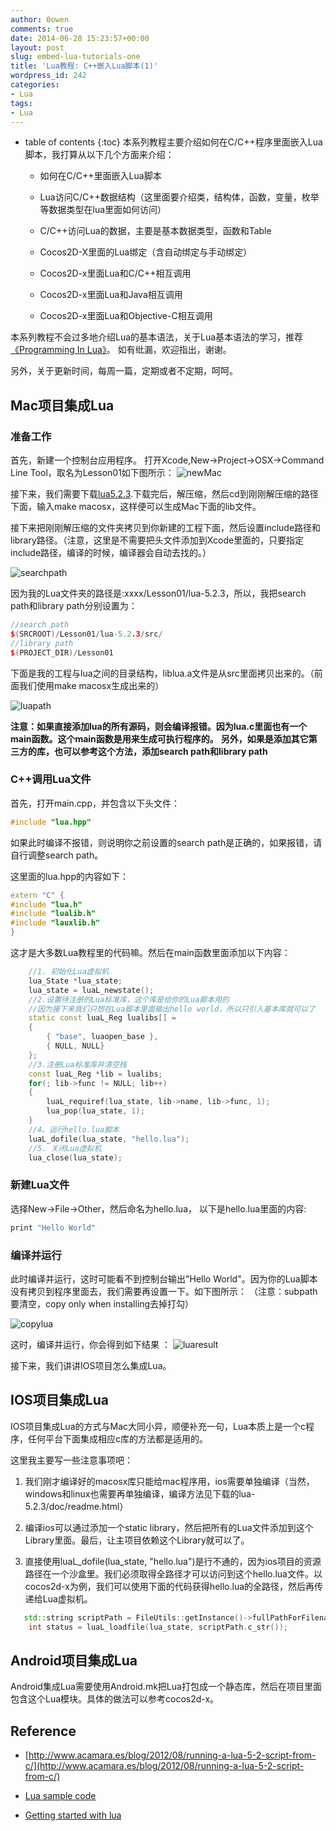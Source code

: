 ```yaml
---
author: 0owen
comments: true
date: 2014-06-28 15:23:57+00:00
layout: post
slug: embed-lua-tutorials-one
title: 'Lua教程: C++嵌入Lua脚本(1)'
wordpress_id: 242
categories:
- Lua
tags:
- Lua
---
```


* table of contents
{:toc}
本系列教程主要介绍如何在C/C++程序里面嵌入Lua脚本，我打算从以下几个方面来介绍：

  * 如何在C/C++里面嵌入Lua脚本

  * Lua访问C/C++数据结构（这里面要介绍类，结构体，函数，变量，枚举等数据类型在lua里面如何访问）

  * C/C++访问Lua的数据，主要是基本数据类型，函数和Table

  * Cocos2D-X里面的Lua绑定（含自动绑定与手动绑定）

  * Cocos2D-x里面Lua和C/C++相互调用

  * Cocos2D-x里面Lua和Java相互调用

  * Cocos2D-x里面Lua和Objective-C相互调用

本系列教程不会过多地介绍Lua的基本语法，关于Lua基本语法的学习，推荐[《Programming In Lua》](http://www.amazon.com/Programming-Second-Edition-Roberto-Ierusalimschy/dp/8590379825)。 如有纰漏，欢迎指出，谢谢。

另外，关于更新时间，每周一篇，定期或者不定期，呵呵。

<!-- more -->

## Mac项目集成Lua

### 准备工作

首先，新建一个控制台应用程序。 打开Xcode,New->Project->OSX->Command Line Tool，取名为Lesson01如下图所示：
![newMac](http://guanghuiqu.qiniudn.com/newMacProject.jpg)

接下来，我们需要下载[lua5.2.3](http://www.lua.org/download.html).下载完后，解压缩，然后cd到刚刚解压缩的路径下面，输入make macosx，这样便可以生成Mac下面的lib文件。

接下来把刚刚解压缩的文件夹拷贝到你新建的工程下面，然后设置include路径和library路径。（注意，这里是不需要把头文件添加到Xcode里面的，只要指定include路径，编译的时候，编译器会自动去找的。）

![searchpath](http://guanghuiqu.qiniudn.com/searchpath.png)

因为我的Lua文件夹的路径是:xxxx/Lesson01/lua-5.2.3，所以，我把search path和library path分别设置为：

```cpp
//search path
$(SRCROOT)/Lesson01/lua-5.2.3/src/
//library path
$(PROJECT_DIR)/Lesson01
```

下面是我的工程与lua之间的目录结构，liblua.a文件是从src里面拷贝出来的。（前面我们使用make macosx生成出来的）

![luapath](http://guanghuiqu.qiniudn.com/luapath.png)

**注意：如果直接添加lua的所有源码，则会编译报错。因为lua.c里面也有一个main函数。这个main函数是用来生成可执行程序的。**
**另外，如果是添加其它第三方的库，也可以参考这个方法，添加search path和library path**

### C++调用Lua文件

首先，打开main.cpp，并包含以下头文件：

```cpp
#include "lua.hpp"
```

如果此时编译不报错，则说明你之前设置的search path是正确的，如果报错，请自行调整search path。

这里面的lua.hpp的内容如下：

```cpp
extern "C" {
#include "lua.h"
#include "lualib.h"
#include "lauxlib.h"
}
```

这才是大多数Lua教程里的代码嘛。然后在main函数里面添加以下内容：

```cpp
    //1. 初始化Lua虚拟机
    lua_State *lua_state;
    lua_state = luaL_newstate();
    //2.设置待注册的Lua标准库，这个库是给你的Lua脚本用的
    //因为接下来我们只想在Lua脚本里面输出hello world，所以只引入基本库就可以了
    static const luaL_Reg lualibs[] =
    {
        { "base", luaopen_base },
        { NULL, NULL}
    };
    //3.注册Lua标准库并清空栈
    const luaL_Reg *lib = lualibs;
    for(; lib->func != NULL; lib++)
    {
        luaL_requiref(lua_state, lib->name, lib->func, 1);
        lua_pop(lua_state, 1);
    }
    //4、运行hello.lua脚本
    luaL_dofile(lua_state, "hello.lua");
    //5. 关闭Lua虚拟机
    lua_close(lua_state);
```

### 新建Lua文件

选择New->File->Other，然后命名为hello.lua， 以下是hello.lua里面的内容:

```cpp
print "Hello World"
```

### 编译并运行

此时编译并运行，这时可能看不到控制台输出"Hello World"。因为你的Lua脚本没有拷贝到程序里面去，我们需要再设置一下。如下图所示：
（注意：subpath要清空，copy only when installing去掉打勾）

![copylua](http://guanghuiqu.qiniudn.com/copylua.png)

这时，编译并运行，你会得到如下结果 ：
![luaresult](http://guanghuiqu.qiniudn.com/luaresult.png)

接下来，我们讲讲IOS项目怎么集成Lua。

## IOS项目集成Lua

IOS项目集成Lua的方式与Mac大同小异，顺便补充一句，Lua本质上是一个c程序，任何平台下面集成相应c库的方法都是适用的。

这里我主要写一些注意事项吧：

  1. 我们刚才编译好的macosx库只能给mac程序用，ios需要单独编译（当然，windows和linux也需要再单独编译，编译方法见下载的lua-5.2.3/doc/readme.html）

  2. 编译ios可以通过添加一个static library，然后把所有的Lua文件添加到这个Library里面。最后，让主项目依赖这个Library就可以了。

  3. 直接使用luaL_dofile(lua_state, "hello.lua")是行不通的，因为ios项目的资源路径在一个沙盒里。我们必须取得全路径才可以访问到这个hello.lua文件。以cocos2d-x为例，我们可以使用下面的代码获得hello.lua的全路径，然后再传递给Lua虚拟机。

```cpp
   std::string scriptPath = FileUtils::getInstance()->fullPathForFilename("hello.lua");
    int status = luaL_loadfile(lua_state, scriptPath.c_str());
```

## Android项目集成Lua

Android集成Lua需要使用Android.mk把Lua打包成一个静态库，然后在项目里面包含这个Lua模块。具体的做法可以参考cocos2d-x。

## Reference

  * [http://www.acamara.es/blog/2012/08/running-a-lua-5-2-script-from-c/](http://www.acamara.es/blog/2012/08/running-a-lua-5-2-script-from-c/)

  * [Lua sample code](http://lua-users.org/wiki/SampleCode)

  * [Getting started with lua](http://gamedevgeek.com/tutorials/getting-started-with-lua/)

